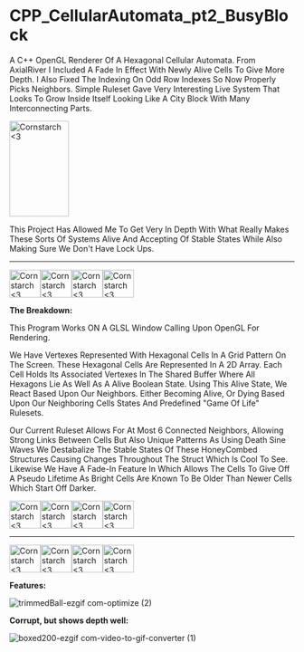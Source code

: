 # CPP_CellularAutomata_pt2_BusyBlock
A C++ OpenGL Renderer Of A Hexagonal Cellular Automata. From AxialRiver I Included A Fade In Effect With Newly Alive Cells To Give More Depth. I Also Fixed The Indexing On Odd Row Indexes So Now Properly Picks Neighbors. Simple Ruleset Gave Very Interesting Live System That Looks To Grow Inside Itself Looking Like A City Block With Many Interconnecting Parts. 

<img src="https://github.com/Kingerthanu/CPP_CellularAutomata_pt2_BusyBlock/assets/76754592/5ea3d1df-95b7-4844-aa2e-315e4565293f" alt="Cornstarch <3" width="105" height="169">

This Project Has Allowed Me To Get Very In Depth With What Really Makes These Sorts Of Systems Alive And Accepting Of Stable States While Also Making Sure We Don't Have Lock Ups.

----------------------------------------------------------------------------

<img src="https://github.com/Kingerthanu/CPP_CellularAutomata_pt2_BusyBlock/assets/76754592/bb109c9a-3be8-449b-9562-3cff6f815bee" alt="Cornstarch <3" width="55" height="49"><img src="https://github.com/Kingerthanu/CPP_CellularAutomata_pt2_BusyBlock/assets/76754592/bb109c9a-3be8-449b-9562-3cff6f815bee" alt="Cornstarch <3" width="55" height="49"><img src="https://github.com/Kingerthanu/CPP_CellularAutomata_pt2_BusyBlock/assets/76754592/bb109c9a-3be8-449b-9562-3cff6f815bee" alt="Cornstarch <3" width="55" height="49"><img src="https://github.com/Kingerthanu/CPP_CellularAutomata_pt2_BusyBlock/assets/76754592/bb109c9a-3be8-449b-9562-3cff6f815bee" alt="Cornstarch <3" width="55" height="49">


**The Breakdown:**

  This Program Works ON A GLSL Window Calling Upon OpenGL For Rendering.
  
  We Have Vertexes Represented With Hexagonal Cells In A Grid Pattern On The Screen. These Hexagonal Cells Are Represented In A 2D Array. Each Cell
  Holds Its Associated Vertexes In The Shared Buffer Where All Hexagons Lie As Well As A Alive Boolean State. Using This Alive State, We React Based Upon Our Neighbors. Either Becoming Alive, Or Dying Based Upon Our Neighboring Cells States And Predefined "Game Of Life" Rulesets. 
  
  Our Current Ruleset Allows For At Most 6 Connected Neighbors, Allowing Strong Links Between Cells But Also Unique Patterns As Using Death Sine Waves We Destabalize The Stable States Of These HoneyCombed Structures Causing Changes Throughout The Struct Which Is Cool To See. Likewise We Have A Fade-In Feature In Which Allows The Cells To Give Off A Pseudo Lifetime As Bright Cells Are Known To Be Older Than Newer Cells Which Start Off Darker.

<img src="https://github.com/Kingerthanu/CPP_CellularAutomata_pt2_BusyBlock/assets/76754592/66089837-1d29-4276-827c-45c3aeafbf4a" alt="Cornstarch <3" width="55" height="49"><img src="https://github.com/Kingerthanu/CPP_CellularAutomata_pt2_BusyBlock/assets/76754592/66089837-1d29-4276-827c-45c3aeafbf4a" alt="Cornstarch <3" width="55" height="49"><img src="https://github.com/Kingerthanu/CPP_CellularAutomata_pt2_BusyBlock/assets/76754592/66089837-1d29-4276-827c-45c3aeafbf4a" alt="Cornstarch <3" width="55" height="49"><img src="https://github.com/Kingerthanu/CPP_CellularAutomata_pt2_BusyBlock/assets/76754592/66089837-1d29-4276-827c-45c3aeafbf4a" alt="Cornstarch <3" width="55" height="49">

----------------------------------------------------------------------------

<img src="https://github.com/Kingerthanu/CPP_CellularAutomata_pt2_BusyBlock/assets/76754592/57586bf2-f3f9-41a3-8445-a9921a687ccf" alt="Cornstarch <3" width="55" height="49"><img src="https://github.com/Kingerthanu/CPP_CellularAutomata_pt2_BusyBlock/assets/76754592/57586bf2-f3f9-41a3-8445-a9921a687ccf" alt="Cornstarch <3" width="55" height="49"><img src="https://github.com/Kingerthanu/CPP_CellularAutomata_pt2_BusyBlock/assets/76754592/57586bf2-f3f9-41a3-8445-a9921a687ccf" alt="Cornstarch <3" width="55" height="49"><img src="https://github.com/Kingerthanu/CPP_CellularAutomata_pt2_BusyBlock/assets/76754592/57586bf2-f3f9-41a3-8445-a9921a687ccf" alt="Cornstarch <3" width="55" height="49">

**Features:**

![trimmedBall-ezgif com-optimize (2)](https://github.com/Kingerthanu/CPP_CellularAutomata_pt2_BusyBlock/assets/76754592/1ad6647b-351b-4651-84b6-8888cf2c6ae3)

****Corrupt, but shows depth well:****

![boxed200-ezgif com-video-to-gif-converter (1)](https://github.com/Kingerthanu/CPP_CellularAutomata_pt2_BusyBlock/assets/76754592/5d3f919f-d470-4259-873d-3bddac37be2a)
